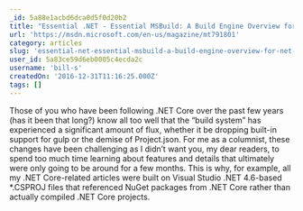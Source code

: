 ```yaml
---
_id: 5a88e1acbd6dca0d5f0d20b2
title: "Essential .NET - Essential MSBuild: A Build Engine Overview for .NET Tooling"
url: 'https://msdn.microsoft.com/en-us/magazine/mt791801'
category: articles
slug: 'essential-net-essential-msbuild-a-build-engine-overview-for-net-tooling'
user_id: 5a83ce59d6eb0005c4ecda2c
username: 'bill-s'
createdOn: '2016-12-31T11:16:25.000Z'
tags: []
---
```


Those of you who have been following .NET Core over the past few years (has it been that long?) know all too well that the “build system” has experienced a significant amount of flux, whether it be dropping built-in support for gulp or the demise of Project.json. For me as a columnist, these changes have been challenging as I didn’t want you, my dear readers, to spend too much time learning about features and details that ultimately were only going to be around for a few months. This is why, for example, all my .NET Core-related articles were built on Visual Studio .NET 4.6-based *.CSPROJ files that referenced NuGet packages from .NET Core rather than actually compiled .NET Core projects.
